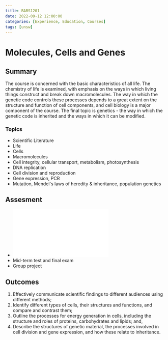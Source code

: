 ```yaml
---
title: BABS1201
date: 2022-09-12 12:00:00
categories: [Experience, Education, Courses]
tags: [unsw]
---
```


# Molecules, Cells and Genes
## Summary
The course is concerned with the basic characteristics of all life. The chemistry of life is examined, with emphasis on the ways in which living things construct and break down macromolecules. The way in which the genetic code controls these processes depends to a great extent on the structure and function of cell components, and cell biology is a major component of the course. The final topic is genetics - the way in which the genetic code is inherited and the ways in which it can be modified.
### Topics
* Scientific Literature
* Life
* Cells
* Macromolecules
* Cell integrity, cellular transport, metabolism, photosynthesis
* DNA replication
* Cell division and reproduction
* Gene expression, PCR
* Mutation, Mendel's laws of heredity & inheritance, population genetics

## Assesment
* ![Literature Review](/assets/stress-psychiatric-disorders-pathways.pdf)
* Mid-term test and final exam
* Group project
## Outcomes
1. Effectively communicate scientific findings to different audiences using different methods;
2. Identify different types of cells, their structures and functions, and compare and contrast them;
3. Outline the processes for energy generation in cells, including the structure and roles of proteins, carbohydrates and lipids; and,
4. Describe the structures of genetic material, the processes involved in cell division and gene expression, and how these relate to inheritance.